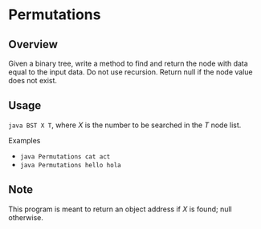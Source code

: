 # Permutations

Overview
---
Given a binary tree, write a method to find and return the node with data 
equal to the input data. Do not use recursion. Return null if the node 
value does not exist.

Usage
---
`java BST X T`, where _X_ is the number to be searched in the _T_ node list.

Examples
* `java Permutations cat act`
* `java Permutations hello hola`

Note
---
This program is meant to return an object address if _X_ is found; null otherwise.
